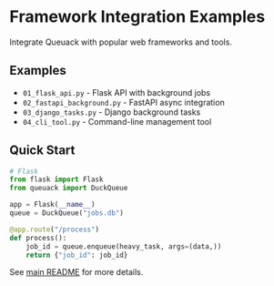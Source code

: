# Framework Integration Examples

Integrate Queuack with popular web frameworks and tools.

## Examples

- `01_flask_api.py` - Flask API with background jobs
- `02_fastapi_background.py` - FastAPI async integration
- `03_django_tasks.py` - Django background tasks
- `04_cli_tool.py` - Command-line management tool

## Quick Start

```python
# Flask
from flask import Flask
from queuack import DuckQueue

app = Flask(__name__)
queue = DuckQueue("jobs.db")

@app.route("/process")
def process():
    job_id = queue.enqueue(heavy_task, args=(data,))
    return {"job_id": job_id}
```

See [main README](../../README.md) for more details.
